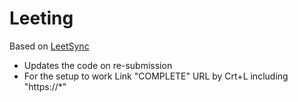 # Leeting

Based on [LeetSync](https://chromewebstore.google.com/detail/leetsync-leetcode-to-gith/ppkbejeolfcbaomanmbpjdbkfcjfhjnd)

- Updates the code on re-submission
- For the setup to work Link "COMPLETE" URL by Crt+L including "https://*"
